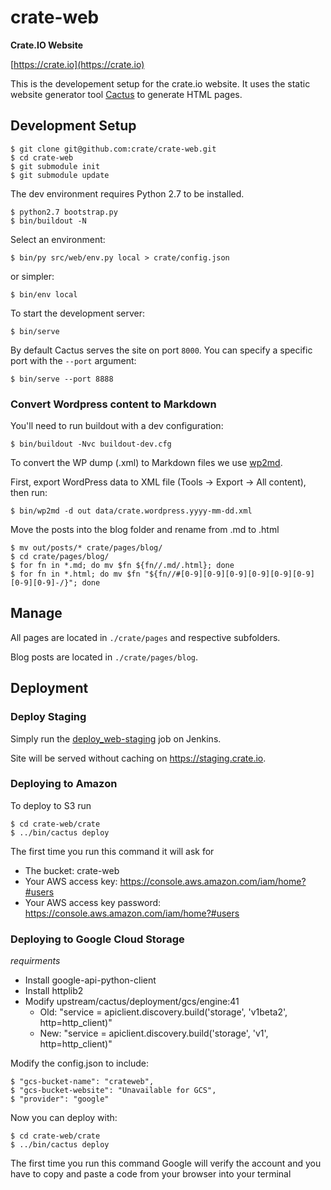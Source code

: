 # crate-web

**Crate.IO Website**

[https://crate.io](https://crate.io)

This is the developement setup for the crate.io website.
It uses the static website generator tool [Cactus](https://github.com/koenbok/Cactus)
to generate HTML pages.

## Development Setup

    $ git clone git@github.com:crate/crate-web.git
    $ cd crate-web
    $ git submodule init
    $ git submodule update

The dev environment requires Python 2.7 to be installed.

    $ python2.7 bootstrap.py
    $ bin/buildout -N

Select an environment:

    $ bin/py src/web/env.py local > crate/config.json

or simpler:

    $ bin/env local

To start the development server:

    $ bin/serve

By default Cactus serves the site on port `8000`.
You can specify a specific port with the `--port` argument:

    $ bin/serve --port 8888

### Convert Wordpress content to Markdown

You'll need to run buildout with a dev configuration:

    $ bin/buildout -Nvc buildout-dev.cfg

To convert the WP dump (.xml) to Markdown files we use
[wp2md](https://github.com/dreikanter/wp2md).

First, export WordPress data to XML file (Tools -> Export -> All content),
then run:

    $ bin/wp2md -d out data/crate.wordpress.yyyy-mm-dd.xml

Move the posts into the blog folder
and rename from .md to .html

    $ mv out/posts/* crate/pages/blog/
    $ cd crate/pages/blog/
    $ for fn in *.md; do mv $fn ${fn//.md/.html}; done
    $ for fn in *.html; do mv $fn "${fn//#[0-9][0-9][0-9][0-9][0-9][0-9][0-9][0-9]-/}"; done

## Manage

All pages are located in `./crate/pages` and respective subfolders.

Blog posts are located in `./crate/pages/blog`.


## Deployment

### Deploy Staging

Simply run the [deploy_web-staging](https://jenkins.crate.io/job/deploy_web-staging/)
job on Jenkins.

Site will be served without caching on <https://staging.crate.io>.

### Deploying to Amazon

To deploy to S3 run

    $ cd crate-web/crate
    $ ../bin/cactus deploy

The first time you run this command it will ask for
 - The bucket: crate-web
 - Your AWS access key: https://console.aws.amazon.com/iam/home?#users
 - Your AWS access key password: https://console.aws.amazon.com/iam/home?#users

### Deploying to Google Cloud Storage

*requirments*
- Install google-api-python-client
- Install httplib2
- Modify upstream/cactus/deployment/gcs/engine:41
    - Old:  "service = apiclient.discovery.build('storage', 'v1beta2', http=http_client)"
    - New: "service = apiclient.discovery.build('storage', 'v1', http=http_client)"


Modify the config.json to include:

    $ "gcs-bucket-name": "crateweb",
    $ "gcs-bucket-website": "Unavailable for GCS",
    $ "provider": "google"

Now you can deploy with:

    $ cd crate-web/crate
    $ ../bin/cactus deploy

The first time you run this command Google will verify the account and you have to copy and paste a code from your browser into your terminal
